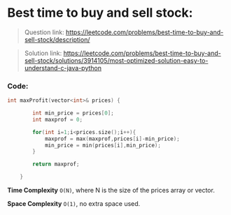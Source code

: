 # Best time to buy and sell stock:

> Question link:
> https://leetcode.com/problems/best-time-to-buy-and-sell-stock/description/

> Solution link:
> https://leetcode.com/problems/best-time-to-buy-and-sell-stock/solutions/3914105/most-optimized-solution-easy-to-understand-c-java-python

### Code:

```C++
int maxProfit(vector<int>& prices) {

        int min_price = prices[0];
        int maxprof = 0;

        for(int i=1;i<prices.size();i++){
            maxprof = max(maxprof,prices[i]-min_price);
            min_price = min(prices[i],min_price);
        }

        return maxprof;

    }

```

**Time Complexity** `O(N)`, where N is the size of the prices array or vector.

**Space Complexity** `O(1)`, no extra space used.
